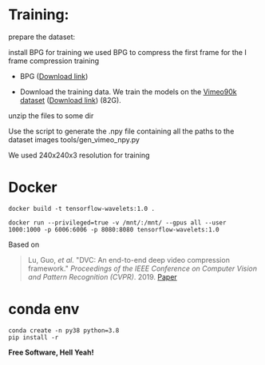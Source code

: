 

# Training:

prepare the dataset:

install BPG for training we used BPG to compress the first frame for the I frame compression training
- BPG ([Download link](https://bellard.org/bpg/)) 

- Download the training data. We train the models on the [Vimeo90k dataset](https://github.com/anchen1011/toflow) ([Download link](http://data.csail.mit.edu/tofu/dataset/vimeo_septuplet.zip)) (82G).

unzip the files to some dir

Use the script to generate the .npy file containing all the paths to the dataset images
tools/gen_vimeo_npy.py

We used 240x240x3 resolution for training


# Docker 
```__________________________
docker build -t tensorflow-wavelets:1.0 .

docker run --privileged=true -v /mnt/:/mnt/ --gpus all --user 1000:1000 -p 6006:6006 -p 8080:8080 tensorflow-wavelets:1.0
```



Based on
> Lu, Guo, *et al.* "DVC: An end-to-end deep video compression framework." *Proceedings of the IEEE Conference on Computer Vision and Pattern Recognition (CVPR)*. 2019.
[Paper](https://arxiv.org/abs/2006.15862)

# conda env
```
conda create -n py38 python=3.8
pip install -r 
```
**Free Software, Hell Yeah!**

